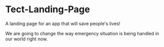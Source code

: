 # Tect-Landing-Page
A landing page for an app that will save people's lives!

We are going to change the way emergency situation is being handled in our world right now. 
